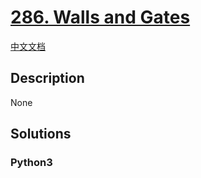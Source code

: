 # [286. Walls and Gates](https://leetcode.com/problems/walls-and-gates)

[中文文档](/leetcode/0200-0299/0286.Walls%20and%20Gates/README.md)

## Description

None

## Solutions

<!-- tabs:start -->

### **Python3**

```python

```

<!-- tabs:end -->
